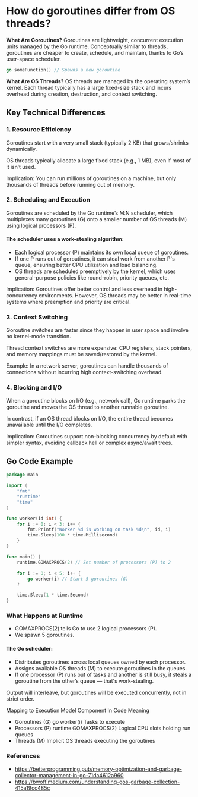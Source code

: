 # How do goroutines differ from OS threads?

**What Are Goroutines?**
Goroutines are lightweight, concurrent execution units managed by the Go runtime. Conceptually similar to threads, goroutines are cheaper to create, schedule, and maintain, thanks to Go’s user-space scheduler.
```go
go someFunction() // Spawns a new goroutine
```
**What Are OS Threads?**
OS threads are managed by the operating system’s kernel. Each thread typically has a large fixed-size stack and incurs overhead during creation, destruction, and context switching.

## Key Technical Differences

### 1. Resource Efficiency
Goroutines start with a very small stack (typically 2 KB) that grows/shrinks dynamically.

OS threads typically allocate a large fixed stack (e.g., 1 MB), even if most of it isn’t used.

Implication: You can run millions of goroutines on a machine, but only thousands of threads before running out of memory.

### 2. Scheduling and Execution
Goroutines are scheduled by the Go runtime’s M:N scheduler, which multiplexes many goroutines (G) onto a smaller number of OS threads (M) using logical processors (P).

#### The scheduler uses a work-stealing algorithm:

- Each logical processor (P) maintains its own local queue of goroutines.
- If one P runs out of goroutines, it can steal work from another P's queue, ensuring better CPU utilization and load balancing.
- OS threads are scheduled preemptively by the kernel, which uses general-purpose policies like round-robin, priority queues, etc.

Implication: Goroutines offer better control and less overhead in high-concurrency environments. However, OS threads may be better in real-time systems where preemption and priority are critical.

### 3. Context Switching
Goroutine switches are faster since they happen in user space and involve no kernel-mode transition.

Thread context switches are more expensive: CPU registers, stack pointers, and memory mappings must be saved/restored by the kernel.

Example: In a network server, goroutines can handle thousands of connections without incurring high context-switching overhead.

### 4. Blocking and I/O
When a goroutine blocks on I/O (e.g., network call), Go runtime parks the goroutine and moves the OS thread to another runnable goroutine.

In contrast, if an OS thread blocks on I/O, the entire thread becomes unavailable until the I/O completes.

Implication: Goroutines support non-blocking concurrency by default with simpler syntax, avoiding callback hell or complex async/await trees.

## Go Code Example

```go
package main

import (
    "fmt"
    "runtime"
    "time"
)

func worker(id int) {
    for i := 0; i < 3; i++ {
        fmt.Printf("Worker %d is working on task %d\n", id, i)
        time.Sleep(100 * time.Millisecond)
    }
}

func main() {
    runtime.GOMAXPROCS(2) // Set number of processors (P) to 2

    for i := 0; i < 5; i++ {
        go worker(i) // Start 5 goroutines (G)
    }

    time.Sleep(1 * time.Second)
}
```

### What Happens at Runtime
- GOMAXPROCS(2) tells Go to use 2 logical processors (P).
- We spawn 5 goroutines.

#### The Go scheduler:

- Distributes goroutines across local queues owned by each processor.
- Assigns available OS threads (M) to execute goroutines in the queues.
- If one processor (P) runs out of tasks and another is still busy, it steals a goroutine from the other’s queue — that's work-stealing.

Output will interleave, but goroutines will be executed concurrently, not in strict order.

Mapping to Execution Model
Component	In Code	Meaning

- Goroutines (G)	go worker(i)	Tasks to execute
- Processors (P)	runtime.GOMAXPROCS(2)	Logical CPU slots holding run queues
- Threads (M)	Implicit	OS threads executing the goroutines



### References
- https://betterprogramming.pub/memory-optimization-and-garbage-collector-management-in-go-71da4612a960
- https://bwoff.medium.com/understanding-gos-garbage-collection-415a19cc485c
